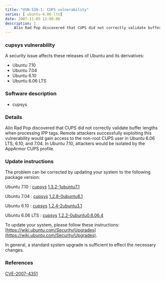 ```yaml
---
title: "USN-539-1: CUPS vulnerability"
series: [ ubuntu-6.06-lts]
date: 2007-11-05 12:00:00
description: |
    Alin Rad Pop discovered that CUPS did not correctly validate buffer lengths when processing IPP tags.  Remote attackers successfully exploiting this vulnerability would gain access to the non-root CUPS user in Ubuntu 6.06 LTS, 6.10, and 7.04.  In Ubuntu 7.10, attackers would be isolated by the AppArmor CUPS profile. 
--- 
```

 
### cupsys vulnerability

A security issue affects these releases of Ubuntu and its derivatives:

* Ubuntu 7.10
* Ubuntu 7.04
* Ubuntu 6.10
* Ubuntu 6.06 LTS

### Software description

* cupsys 

### Details

Alin Rad Pop discovered that CUPS did not correctly validate buffer lengths when processing IPP tags. Remote attackers successfully exploiting this vulnerability would gain access to the non-root CUPS user in Ubuntu 6.06 LTS, 6.10, and 7.04. In Ubuntu 7.10, attackers would be isolated by the AppArmor CUPS profile. 

### Update instructions

The problem can be corrected by updating your system to the following package version:

Ubuntu 7.10
 : [cupsys](https://launchpad.net/ubuntu/+source/cupsys) <span> [1.3.2-1ubuntu7.1](https://launchpad.net/ubuntu/+source/cupsys/1.3.2-1ubuntu7.1) </span> 

Ubuntu 7.04
 : [cupsys](https://launchpad.net/ubuntu/+source/cupsys) <span> [1.2.8-0ubuntu8.1](https://launchpad.net/ubuntu/+source/cupsys/1.2.8-0ubuntu8.1) </span> 

Ubuntu 6.10
 : [cupsys](https://launchpad.net/ubuntu/+source/cupsys) <span> [1.2.4-2ubuntu3.1](https://launchpad.net/ubuntu/+source/cupsys/1.2.4-2ubuntu3.1) </span> 

Ubuntu 6.06 LTS
 : [cupsys](https://launchpad.net/ubuntu/+source/cupsys) <span> [1.2.2-0ubuntu0.6.06.4](https://launchpad.net/ubuntu/+source/cupsys/1.2.2-0ubuntu0.6.06.4) </span> 

To update your system, please follow these instructions: [https://wiki.ubuntu.com/Security/Upgrades](https://wiki.ubuntu.com/Security/Upgrades).

In general, a standard system upgrade is sufficient to effect the necessary changes. 

### References

 [CVE-2007-4351](http://people.ubuntu.com/~ubuntu-security/cve/CVE-2007-4351)
 
